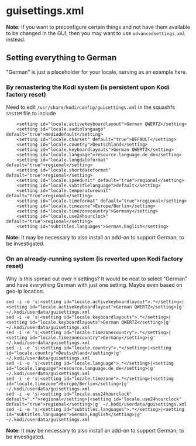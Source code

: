 # guisettings.xml

__Note:__ If you want to preconfigure certain things and not have them available to be changed in the GUI, then you may want to use `advancedsettings.xml` instead.

## Setting everything to German

"German" is just a placeholder for your locale, serving as an example here.

### By remastering the Kodi system (is persistent upon Kodi factory reset)

Need to edit `/usr/share/kodi/config/guisettings.xml` in the squashfs `SYSTEM` file to include

```
    <setting id="locale.activekeyboardlayout">German QWERTZ</setting>
    <setting id="locale.audiolanguage" default="true">mediadefault</setting>
    <setting id="locale.charset" default="true">DEFAULT</setting>
    <setting id="locale.country">Deutschland</setting>
    <setting id="locale.keyboardlayouts">German QWERTZ</setting>
    <setting id="locale.language">resource.language.de_de</setting>
    <setting id="locale.longdateformat" default="true">regional</setting>
    <setting id="locale.shortdateformat" default="true">regional</setting>
    <setting id="locale.speedunit" default="true">regional</setting>
    <setting id="locale.subtitlelanguage">default</setting>
    <setting id="locale.temperatureunit" default="true">regional</setting>
    <setting id="locale.timeformat" default="true">regional</setting>
    <setting id="locale.timezone">Europe/Berlin</setting>
    <setting id="locale.timezonecountry">Germany</setting>
    <setting id="locale.use24hourclock" default="true">regional</setting>
    <setting id="subtitles.languages">German,English</setting>
```

__Note:__ It may be necessary to also install an add-on to support German; to be investigated.

### On an already-running system (is reverted upon Kodi factory reset)

Why is this spread out over n settings? It would be neat to select "German" and have _everything_ German with just one setting. Maybe even based on geo-ip location.

```
sed -i -e 's|<setting id="locale.activekeyboardlayout">.*</setting>|<setting id="locale.activekeyboardlayout">German QWERTZ</setting>|g' ~/.kodi/userdata/guisettings.xml
sed -i -e 's|<setting id="locale.keyboardlayouts">.*</setting>|<setting id="locale.keyboardlayouts">German QWERTZ</setting>|g' ~/.kodi/userdata/guisettings.xml
sed -i -e 's|<setting id="locale.timezonecountry">.*</setting>|<setting id="locale.timezonecountry">Germany</setting>|g' ~/.kodi/userdata/guisettings.xml
sed -i -e 's|<setting id="locale.country">.*</setting>|<setting id="locale.country">Deutschland</setting>|g' ~/.kodi/userdata/guisettings.xml
sed -i -e 's|<setting id="locale.language">.*</setting>|<setting id="locale.language">resource.language.de_de</setting>|g' ~/.kodi/userdata/guisettings.xml
sed -i -e 's|<setting id="locale.timezone">.*</setting>|<setting id="locale.timezone">Europe/Berlin</setting>|g' ~/.kodi/userdata/guisettings.xml
sed -i -e 's|<setting id="locale.use24hourclock" default=".*">regional</setting>|<setting id="locale.use24hourclock" default="true">regional</setting>|g' ~/.kodi/userdata/guisettings.xml
sed -i -e 's|<setting id="subtitles.languages">.*</setting>|<setting id="subtitles.languages">German,English</setting>|g' ~/.kodi/userdata/guisettings.xml
```

__Note:__ It may be necessary to also install an add-on to support German; to be investigated.
